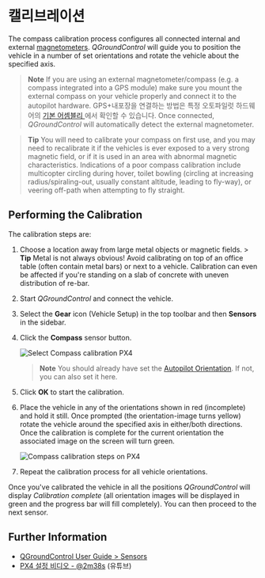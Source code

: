 # 캘리브레이션

The compass calibration process configures all connected internal and external [magnetometers](../gps_compass/README.md). *QGroundControl* will guide you to position the vehicle in a number of set orientations and rotate the vehicle about the specified axis.

> **Note** If you are using an external magnetometer/compass (e.g. a compass integrated into a GPS module) make sure you mount the external compass on your vehicle properly and connect it to the autopilot hardware. GPS+내포장을 연결하는 방법은 특정 오토파일럿 하드웨어의 [ 기본 어셈블리 ](../assembly/README.md)에서 확인할 수 있습니다. Once connected, *QGroundControl* will automatically detect the external magnetometer.

<span></span>

> **Tip** You will need to calibrate your compass on first use, and you may need to recalibrate it if the vehicles is ever exposed to a very strong magnetic field, or if it is used in an area with abnormal magnetic characteristics. Indications of a poor compass calibration include multicopter circling during hover, toilet bowling (circling at increasing radius/spiraling-out, usually constant altitude, leading to fly-way), or veering off-path when attempting to fly straight.

## Performing the Calibration

The calibration steps are:

1. Choose a location away from large metal objects or magnetic fields. > **Tip** Metal is not always obvious! Avoid calibrating on top of an office table (often contain metal bars) or next to a vehicle. Calibration can even be affected if you're standing on a slab of concrete with uneven distribution of re-bar.
2. Start *QGroundControl* and connect the vehicle.
3. Select the **Gear** icon (Vehicle Setup) in the top toolbar and then **Sensors** in the sidebar.
4. Click the **Compass** sensor button.
    
    ![Select Compass calibration PX4](../../images/qgc/setup/sensor_compass_select_px4.jpg)
    
    > **Note** You should already have set the [Autopilot Orientation](../config/flight_controller_orientation.md). If not, you can also set it here.

5. Click **OK** to start the calibration.

6. Place the vehicle in any of the orientations shown in red (incomplete) and hold it still. Once prompted (the orientation-image turns yellow) rotate the vehicle around the specified axis in either/both directions. Once the calibration is complete for the current orientation the associated image on the screen will turn green.
    
    ![Compass calibration steps on PX4](../../images/qgc/setup/sensor_compass_calibrate_px4.jpg)

7. Repeat the calibration process for all vehicle orientations.

Once you've calibrated the vehicle in all the positions *QGroundControl* will display *Calibration complete* (all orientation images will be displayed in green and the progress bar will fill completely). You can then proceed to the next sensor.

## Further Information

* [QGroundControl User Guide > Sensors](https://docs.qgroundcontrol.com/en/SetupView/sensors_px4.html#compass)
* [PX4 설정 비디오 - @2m38s](https://youtu.be/91VGmdSlbo4?t=2m38s) (유튜브)